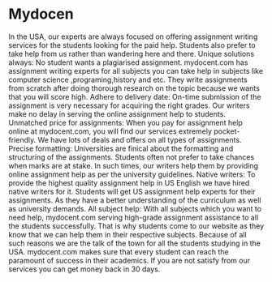 # Mydocen
In the USA, our experts are always focused on offering assignment writing services for the students looking for the paid help. Students also prefer to take help from us rather than wandering here and there. Unique solutions always: No student wants a plagiarised assignment. mydocent.com  has assignment writing experts for all subjects you can take help in subjects like computer science ,programing,history and etc. They write assignments from scratch after doing thorough research on the topic because we wants that you will score high. Adhere to delivery date: On-time submission of the assignment is very necessary for acquiring the right grades. Our writers make no delay in serving the online assignment help to students. Unmatched price for assignments: When you pay for assignment help online at mydocent.com, you will find our services extremely pocket-friendly. We have lots of deals and offers on all types of assignments. Precise formatting: Universities are finical about the formatting and structuring of the assignments. Students often not prefer to take chances when marks are at stake. In such times, our writers help them by providing online assignment help as per the university guidelines. Native writers: To provide the highest quality assignment help in US English we have hired native writers for it. Students will get US assignment help experts for their assignments. As they have a better understanding of the curriculum as well as university demands. All subject help: With all subjects which you want to need help, mydocent.com serving high-grade assignment assistance to all the students successfully. That is why students come to our website as they know that we can help them in their respective subjects. Because of all such reasons we are the talk of the town for all the students studying in the USA. mydocent.com  makes sure that every student can reach the paramount of success in their academics.  If you are not satisfy from our services you can get money back in 30 days.
